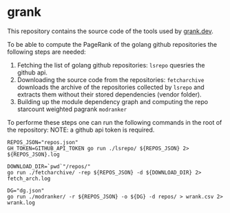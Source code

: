 # grank

This repository contains the source code of the tools used by [grank.dev](http://grank.dev).

To be able to compute the PageRank of the golang github repositories the following steps are needed:

1. Fetching the list of golang github repositories: `lsrepo` quesries the github api.
2. Downloading the source code from the repositories: `fetcharchive` downloads the archive of the repositories collected by `lsrepo` and extracts them without their stored dependencies (vendor folder).
3. Building up the module dependency graph and computing the repo starcount weighted pagrank `modranker`

To performe these steps one can run the following commands in the root of the repository:
NOTE: a github api token is required. 

```
REPOS_JSON="repos.json"
GH_TOKEN=GITHUB_API_TOKEN go run ./lsrepo/ ${REPOS_JSON} 2> ${REPOS_JSON}.log

DOWNLOAD_DIR=`pwd`"/repos/"
go run ./fetcharchive/ -rep ${REPOS_JSON} -d ${DOWNLOAD_DIR} 2> fetch_arch.log

DG="dg.json"
go run ./modranker/ -r ${REPOS_JSON} -o ${DG} -d repos/ > wrank.csv 2> wrank.log

```
